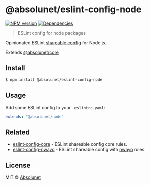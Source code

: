 # @absolunet/eslint-config-node

[![NPM version](https://img.shields.io/npm/v/@absolunet/eslint-config-node.svg)](https://www.npmjs.com/package/@absolunet/eslint-config-node)
[![Dependencies](https://david-dm.org/absolunet/eslint-config-node/status.svg)](https://david-dm.org/absolunet/eslint-config-node)

> ESLint config for node packages

Opinionated ESLint [shareable config](http://eslint.org/docs/developer-guide/shareable-configs.html) for Node.js.

Extends [@absolunet/core](https://github.com/absolunet/eslint-config-core) 


## Install

```
$ npm install @absolunet/eslint-config-node
```


## Usage

Add some ESLint config to your `.eslintrc.yaml`:

```yaml
extends: "@absolunet/node"
```


## Related

- [eslint-config-core](https://github.com/absolunet/eslint-config-core) - ESLint shareable config core rules.
- [eslint-config-nwayo](https://github.com/absolunet/eslint-config-nwayo) - ESLint shareable config with [nwayo](https://github.com/absolunet/nwayo) rules.


## License 
MIT © [Absolunet](https://absolunet.com)
